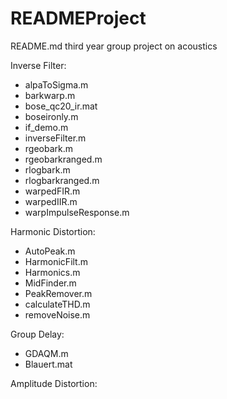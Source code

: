 # READMEProject
README.md third year group project on acoustics

Inverse Filter:
-  alpaToSigma.m
-  barkwarp.m
-  bose_qc20_ir.mat
-  boseironly.m
-  if_demo.m
-  inverseFilter.m
-  rgeobark.m
-  rgeobarkranged.m
-  rlogbark.m
-  rlogbarkranged.m
-  warpedFIR.m
-  warpedIIR.m
-  warpImpulseResponse.m
  
Harmonic Distortion:
-  AutoPeak.m
-  HarmonicFilt.m
-  Harmonics.m
-  MidFinder.m
-  PeakRemover.m
-  calculateTHD.m
-  removeNoise.m

Group Delay:
 - GDAQM.m
 - Blauert.mat

Amplitude Distortion:

